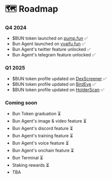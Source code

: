 # 🗺️ Roadmap

### Q4 2024

* $BUN token launched on [pump.fun](https://pump.fun/coin/5KSo7GM3pwjjr1yGtfsy5G1X5c6FGDhiaZm7Cpzppump) ✅️
* Bun Agent launched on [vvaifu.fun](https://vvaifu.fun/character/6772d024ec7e994f9e2e374a) ✅️
* Bun Agent's twitter feature unlocked ✅️
* Bun Agent's telegram feature unlocked ✅️

### Q1 2025

* $BUN token profile updated on [DexScreener](https://dexscreener.com/solana/5KSo7GM3pwjjr1yGtfsy5G1X5c6FGDhiaZm7Cpzppump) ✅️
* $BUN token profile updated on [BirdEye](https://www.birdeye.so/token/5KSo7GM3pwjjr1yGtfsy5G1X5c6FGDhiaZm7Cpzppump?chain=solana) ✅️
* $BUN token profile updated on [HolderScan](https://holderscan.com/token/5KSo7GM3pwjjr1yGtfsy5G1X5c6FGDhiaZm7Cpzppump) ✅️

### Coming soon

* Bun Token graduation ⏳️
* Bun Agent's image & video feature ⏳️
* Bun Agent's discord feature ⏳️
* Bun Agent's training feature ⏳️
* Bun Agent's voice feature ⏳️
* Bun Agent's onchain feature ⏳️
* Bun Terminal ⏳️
* Staking rewards ⏳️
* TBA
